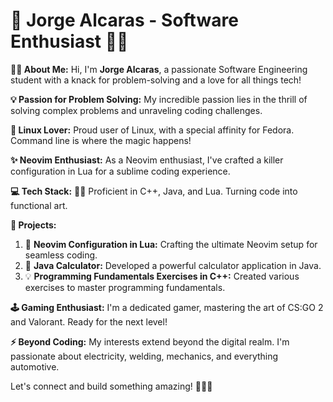 # 🚀 Jorge Alcaras - Software Enthusiast 👨‍💻

**👨‍💻 About Me:** Hi, I'm **Jorge Alcaras**, a passionate Software Engineering student with a knack for problem-solving and a love for all things tech!

**💡 Passion for Problem Solving:** My incredible passion lies in the thrill of solving complex problems and unraveling coding challenges.

**🐧 Linux Lover:** Proud user of Linux, with a special affinity for Fedora. Command line is where the magic happens!

**✨ Neovim Enthusiast:** As a Neovim enthusiast, I've crafted a killer configuration in Lua for a sublime coding experience.

**💻 Tech Stack:** 👨‍💻 Proficient in C++, Java, and Lua. Turning code into functional art.

**🚀 Projects:**
1. 🌟 **Neovim Configuration in Lua:** Crafting the ultimate Neovim setup for seamless coding.
2. 🧮 **Java Calculator:** Developed a powerful calculator application in Java.
3. 💡 **Programming Fundamentals Exercises in C++:** Created various exercises to master programming fundamentals.

**🕹️ Gaming Enthusiast:** I'm a dedicated gamer, mastering the art of CS:GO 2 and Valorant. Ready for the next level!

**⚡ Beyond Coding:** My interests extend beyond the digital realm. I'm passionate about electricity, welding, mechanics, and everything automotive.

Let's connect and build something amazing! 🚀🔧🌐
